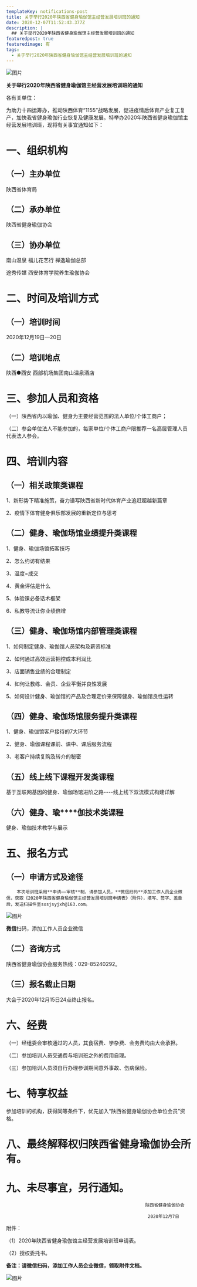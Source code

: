 ```yaml
---
templateKey: notifications-post
title: 关于举行2020年陕西省健身瑜伽馆主经营发展培训班的通知
date: 2020-12-07T11:52:43.377Z
description: |
  ## 关于举行2020年陕西省健身瑜伽馆主经营发展培训班的通知
featuredpost: true
featuredimage: 有
tags:
  - 关于举行2020年陕西省健身瑜伽馆主经营发展培训班的通知
---
```


![图片](https://demotry.oss-cn-beijing.aliyuncs.com/%E7%91%9C%E4%BC%BD%E5%85%B3%E6%B3%A8%E8%AE%BA%E5%9D%9B%E9%80%9A%E7%9F%A5/%E5%BE%AE%E4%BF%A1%E5%9B%BE%E7%89%87_20201212193413.jpg)

**关于举行2020年陕西省健身瑜伽馆主经营发展培训班的通知**

各有关单位：

  为助力十四运筹办，推动陕西体育“1155”战略发展，促进疫情后体育产业复工复产，加快我省健身瑜伽行业恢复及健康发展。特举办2020年陕西省健身瑜伽馆主经营发展培训班，现将有关事宜通知如下：

# **一、组织机构**

## **（一）主办单位**

陕西省体育局

## **（二）承办单位**

陕西省健身瑜伽协会

## **（三）协办单位**

南山温泉  福儿花艺行  禅逸瑜伽总部

途秀传媒  西安体育学院养生瑜伽协会

# **二、时间及培训方式**

## **（一）培训时间**

2020年12月19日—20日

## **（二）培训地点**

陕西●西安 西部机场集团南山温泉酒店

# **三、参加人员和资格**

（一）陕西省内以瑜伽、健身为主要经营范围的法人单位/个体工商户；

（二）参会单位法人不能参加的，每家单位/个体工商户限推荐一名高层管理人员代表法人参会。

# **四、培训内容**

## **（一）相关政策类课程**

1、新形势下精准施策，奋力谱写陕西省新时代体育产业追赶超越新篇章

2、疫情下体育健身俱乐部发展的重新定位与思考

## **（二）健身、瑜伽场馆业绩提升类课程**

1、健身、瑜伽场馆拓客技巧

2、怎么约访有结果

3、温度=成交

4、黄金评估是什么

5、体验课必备话术框架

6、私教导流让你业绩倍增

## **（三）健身、瑜伽场馆内部管理类课程**

1、如何制定健身、瑜伽馆人员架构及薪资标准

2、如何通过高效运营把控成本利润比

3、店面销售业绩的合理制定

4、如何让教练、会员、企业平衡并良性发展

5、如何设计健身、瑜伽馆的产品及合理定价来保障健身、瑜伽馆良性运转

## **（四）健身、瑜伽场馆服务提升类课程**

1、健身、瑜伽馆客户接待的7大环节

2、健身、瑜伽课程课前、课中、课后服务流程

3、老客户持续复购及转介的秘密

## **（五）线上线下课程开发类课程**

基于互联网基因的健身、瑜伽场馆进阶之路----线上线下双流模式构建详解

## **（六）健身、瑜****伽技术类课程**

健身、瑜伽技术教学与展示

# **五、报名方式**

## **（一）申请方式及途径**

        本次培训班采用**申请——审核**制，请参加人员，**微信扫码**添加工作人员企业微信，获取《2020年陕西省健身瑜伽馆主经营发展培训班申请表》（附件），填写、签字、盖章后，发送扫描件至sxsjsyjxh@163.com。

![图片](https://demotry.oss-cn-beijing.aliyuncs.com/%E7%91%9C%E4%BC%BD%E5%85%B3%E6%B3%A8%E8%AE%BA%E5%9D%9B%E9%80%9A%E7%9F%A5/2.png)

**微信**扫码，添加工作人员企业微信

## **（二）咨询方式**

陕西省健身瑜伽协会服务热线：029-85240292。

## **（三）报名截止日期**

大会于2020年12月15日24点终止报名。

# **六、经费**

（一）经组委会审核通过的人员，其食宿费、学杂费、会务费均由大会承担。

（二）参加培训人员交通费与培训班之外的费用自理。

（三）参加培训人员须自行办理参训期间意外事故、伤病保险。

# **七、特享权益**

参加培训的机构，获得同等条件下，优先加入“陕西省健身瑜伽协会单位会员”资格。

# **八、最终解释权归陕西省健身瑜伽协会所有。**

# **九、未尽事宜，另行通知。**

 



                                                         陕西省健身瑜伽协会

                                                          2020年12月7日



附件：

（1）2020年陕西省健身瑜伽馆主经营发展培训班申请表。

（2）授权委托书。

**备注：请微信扫码，添加工作人员企业微信，领取附件文档。**

![图片](https://demotry.oss-cn-beijing.aliyuncs.com/%E7%91%9C%E4%BC%BD%E5%85%B3%E6%B3%A8%E8%AE%BA%E5%9D%9B%E9%80%9A%E7%9F%A5/3.png)